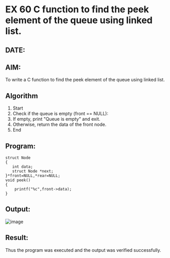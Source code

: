 # EX 60 C function to find the peek element of the queue using linked list.
## DATE:
## AIM:
To write a C function to find the peek element of the queue using linked list.

## Algorithm
1. Start
2. Check if the queue is empty (front == NULL):
3. If empty, print "Queue is empty" and exit.
4. Otherwise, return the data of the front node.
5. End 

## Program:
```
struct Node
{
   int data;
   struct Node *next;
}*front=NULL,*rear=NULL;
void peek()
{
    printf("%c",front->data);
}
```

## Output:
![image](https://github.com/user-attachments/assets/9c6ba75e-7d77-4094-b672-ca562d3051f3)



## Result:
Thus the program was executed and the output was verified successfully.
